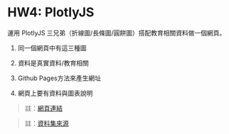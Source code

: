 # HW4: PlotlyJS

運用 PlotlyJS 三兄弟（折線圖/長條圖/圓餅圖）搭配教育相關資料做一個網頁。

1. 同一個網頁中有這三種圖

2. 資料是真實資料/教育相關

3. Github Pages方法來產生網址

4. 網頁上要有資料與圖表說明

> 註：[網頁連結](https://40947075s.github.io/LATIA112-1/plotlyJS/index.html)

> 註：[資料集來源](https://data.gov.tw/dataset/131261)
